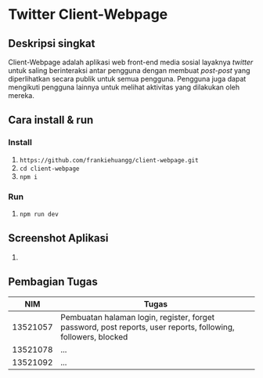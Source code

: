 # Twitter Client-Webpage
## Deskripsi singkat
Client-Webpage adalah aplikasi web front-end media sosial layaknya _twitter_ untuk saling berinteraksi antar pengguna dengan membuat _post-post_ yang diperlihatkan secara publik untuk semua pengguna. Pengguna juga dapat mengikuti pengguna lainnya untuk melihat aktivitas yang dilakukan oleh mereka.

## Cara install & run

### Install
1. `https://github.com/frankiehuangg/client-webpage.git`
2. `cd client-webpage`
3. `npm i`

### Run
1. `npm run dev`

## Screenshot Aplikasi
1. 

## Pembagian Tugas

| NIM | Tugas |
|---|---|
| 13521057 | Pembuatan halaman login, register, forget password, post reports, user reports, following, followers, blocked |
| 13521078 | ... |
| 13521092 | ... |
